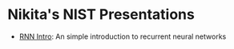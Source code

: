 # Nikita's NIST Presentations
* [RNN Intro](./rnn_intro): An simple introduction to recurrent neural networks